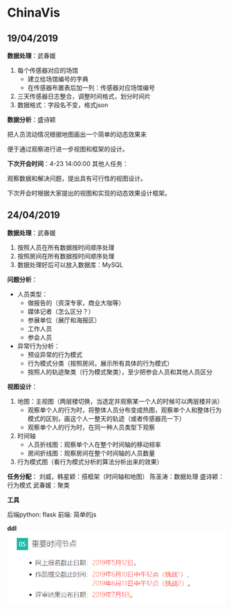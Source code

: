 # ChinaVis

19/04/2019
---
**数据处理**：武春媛

1. 每个传感器对应的场馆
   - 建立给场馆编号的字典
   - 在传感器布置表后加一列：传感器对应场馆编号
2. 三天传感器日志整合，调整时间格式，划分时间片
3. 数据格式：字段名不变，格式json

**数据分析**：盛诗颖

把人员流动情况根据地图画出一个简单的动态效果来

便于通过观察进行进一步视图和框架的设计。

**下次开会时间**：4-23 14:00:00
其他人任务：

观察数据和解决问题，提出具有可行性的视图设计。

下次开会时根据大家提出的视图和实现的动态效果设计框架。

24/04/2019
---
**数据处理**：武春媛

1. 按照人员在所有数据按时间顺序处理
2. 按照房间在所有数据按时间顺序处理
3. 数据处理好后可以放入数据库：MySQL

**问题分析**：

- 人员类型：
  - 做报告的（资深专家，商业大咖等）
  - 媒体记者（怎么区分？）
  - 参展单位（展厅和海报区）
  - 工作人员
  - 参会人员
- 异常行为分析：
  - 预设异常的行为模式
  - 行为模式分类（按照房间，展示所有具体的行为模式）
  - 按照人的轨迹聚类（行为模式聚类），至少把参会人员和其他人员区分

**视图设计**：

1. 地图：主视图（两层楼切换，当选定并观察某一个人的时候可以两层楼并派）
   - 观察单个人的行为时，将整体人员分布变成热图，观察单个人和整体行为模式的区别，画这个人一整天的轨迹（或者传感器亮一下）
   - 观察单个人的行为时，在同一种人员类型下观察
2. 时间轴
   - 人员折线图：观察单个人在整个时间轴的移动频率
   - 房间折线图：观察房间在整个时间轴的人员数量
3. 行为模式图（看行为模式分析的算法分析出来的效果）

**任务分配**：
刘威，韩星颖：搭框架（时间轴和地图）
陈圣涛：数据处理
盛诗颖：行为模式
武春媛：聚类

**工具**

后端python: flask
前端: 简单的js

**ddl**
![](ddl.png)